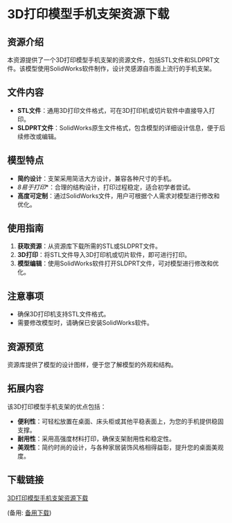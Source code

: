  # 3D打印模型手机支架资源下载

 ## 资源介绍

 本资源提供了一个3D打印模型手机支架的资源文件，包括STL文件和SLDPRT文件。该模型使用SolidWorks软件制作，设计灵感源自市面上流行的手机支架。

 ## 文件内容

 - **STL文件**：通用3D打印文件格式，可在3D打印机或切片软件中直接导入打印。
 - **SLDPRT文件**：SolidWorks原生文件格式，包含模型的详细设计信息，便于后续修改或编辑。

 ## 模型特点

 - **简约设计**：支架采用简洁大方设计，兼容各种尺寸的手机。
 - *8易于打印**：合理的结构设计，打印过程稳定，适合初学者尝试。
 - **高度可定制**：通过SolidWorks文件，用户可根据个人需求对模型进行修改和优化。

 ## 使用指南

 1. **获取资源**：从资源库下载所需的STL或SLDPRT文件。
 2. **3D打印**：将STL文件导入3D打印机或切片软件，即可进行打印。
 3. **模型编辑**：使用SolidWorks软件打开SLDPRT文件，可对模型进行修改和优化。

 ## 注意事项

 - 确保3D打印机支持STL文件格式。
 - 需要修改模型时，请确保已安装SolidWorks软件。

 ## 资源预览

 资源库提供了模型的设计图样，便于您了解模型的外观和结构。

 ## 拓展内容

 该3D打印模型手机支架的优点包括：

 - **便利性**：可轻松放置在桌面、床头柜或其他平稳表面上，为您的手机提供稳固支撑。
 - **耐用性**：采用高强度材料打印，确保支架耐用性和稳定性。
 - **美观性**：简约时尚的设计，与各种家居装饰风格相得益彰，提升您的桌面美观度。

 ## 下载链接
 [3D打印模型手机支架资源下载](https://pan.quark.cn/s/64786c853db0) 

 (备用: [备用下载](https://pan.baidu.com/s/1mIp0LQGVh_gEX3eTu7XdVQ?pwd=1234))
